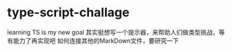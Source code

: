 # type-script-challage
learning TS is my new goal 
其实挺想写一个提示器，来帮助人们做类型挑战，等有能力了再实现吧
如何连接其他的MarkDown文件，要研究一下
